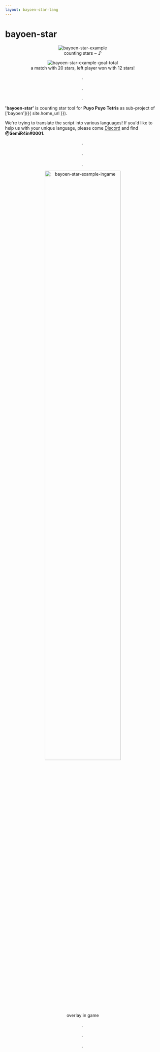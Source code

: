 ```yaml
---
layout: bayoen-star-lang
---
```


# bayoen-star

<p align="center">
    <img src="{{ site.lang_url }}/res/bayoen-star-example.png" class="shadow-box" alt="bayoen-star-example"/>
    <br/><span>counting stars ~ ♪</span>
</p>
<p align="center">
    <img src="{{ site.lang_url }}/res/bayoen-star-example-goal-total-none.png" class="shadow-box" alt="bayoen-star-example-goal-total"/>
    <br/><span>a match with 20 stars, left player won with 12 stars!</span>
</p>

<p align="center">
.<br/><br/>
.<br/><br/>
.
</p>

<!-- **바요엔-스타**는 **뿌요뿌요 테트리스**의 별카운터 프로그램으로, ['바요엔']({{ site.home_url }})의 세부프로젝트입니다.<br/>
위의 **'한국어'**를 눌러주세요!

**'bayoen-star'** is a counting star tool for **Puyo Puyo Tetris** as a sub-project of ['bayoen']({{ site.home_url }}).<br/>
Please select **'English'** above!

**ばよえ〜ん・スター**は**ぷよぷよテトリス**のスターカウンタープログラムで, ['ばよえ〜ん']({{ site.home_url }})の細部プロジェクトです。<br/>
上の**'日本語'**を押してください! -->

**'bayoen-star'** is counting star tool for **Puyo Puyo Tetris** as sub-project of ['bayoen']({{ site.home_url }}).

We're trying to translate the script into various languages! If you'd like to help us with your unique language, please come [Discord](https://discord.gg/u7pmBr6) and find **@SemiR4in#0001**.

<p align="center">
.<br/><br/>
.<br/><br/>
.
</p>

<p align="center">
    <img src="{{ site.lang_url }}/res/bayoen-star-example-ingame-arcade.png" width="70%" class="shadow-box" alt="bayoen-star-example-ingame"/>
    <br/><span>overlay in game</span>
</p>

<p align="center">
.<br/><br/>
.<br/><br/>
.
</p>
